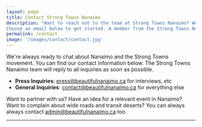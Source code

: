 ```yaml
---
layout: page
title: Contact Strong Towns Nanaimo
description: "Want to reach out to the team at Strong Towns Nanaimo? We're always open to chat about the Harbour City.
Choose an email below to get started. A member from the Strong Towns Nanaimo team will reply ASAP."
permalink: /contact
image: '/images/contact/contact.jpg'
---
```


We're always ready to chat about Nanaimo and the Strong Towns movement. 
You can find our contact information below. 
The Strong Towns Nanaimo team will reply to all inquiries as soon as possible. 

- **Press Inquiries**: [press@beautifulnanaimo.ca](mailto:press@beautifulnanaimo.ca) for interviews, etc
- **General Inquiries**: [contact@beautifulnanaimo.ca](mailto:contact@beautifulnanaimo.ca) for everything else

Want to partner with us? Have an idea for a relevant event in Nanaimo? Want to complain about wide roads and transit deserts? 
You can always always contact [admin@beautifulnanaimo.ca](mailto:admin@beautifulnanaimo.ca) too. 

***